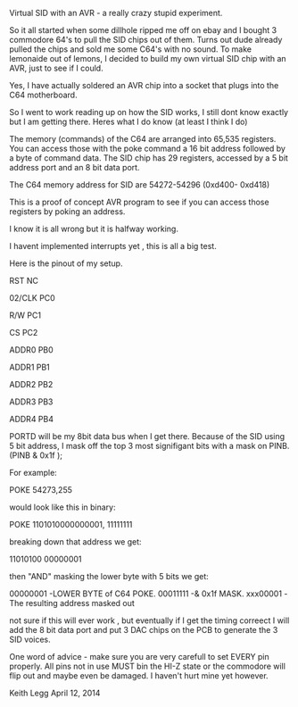 Virtual SID with an AVR - a really crazy stupid experiment.

So it all started when some dillhole ripped me off on ebay and I bought 3 commodore 64's to pull the SID chips out of them.
Turns out dude already pulled the chips and sold me some C64's with no sound. To make lemonaide out of lemons, I decided to build
my own virtual SID chip with an AVR, just to see if I could.

Yes, I have actually soldered an AVR chip into a socket that plugs into the C64 motherboard.

So I went to work reading up on how the SID works, I still dont know exactly but I am getting there. 
Heres what I do know (at least I think I do)

The memory (commands) of the C64 are arranged into 65,535 registers. You can access those with the poke command a 16 bit address followed 
by a byte of command data. The SID chip has 29 registers, accessed by a 5 bit address port and an 8 bit data port.

The C64 memory address for SID are 54272-54296 (0xd400- 0xd418)

This is a proof of concept AVR program to see if you can access those registers by poking an address.

I know it is all wrong but it is halfway working. 

I havent implemented interrupts yet , this is all a big test.

Here is the pinout of my setup.

RST NC

02/CLK PC0

R/W PC1

CS PC2

ADDR0 PB0

ADDR1 PB1

ADDR2 PB2

ADDR3 PB3

ADDR4 PB4


PORTD will be my 8bit data bus when I get there. Because of the SID using 5 bit address, I mask off the top 3 most signifigant 
bits with a mask on PINB. (PINB & 0x1f ); 


For example:

POKE 54273,255 

would look like this in binary:

POKE 1101010000000001, 11111111

breaking down that address we get:

11010100 00000001

then "AND" masking the lower byte with 5 bits we get:

 00000001 -LOWER BYTE of C64 POKE. 
 00011111 -& 0x1f MASK. 
 xxx00001 -The resulting address masked out  
        

not sure if this will ever work , but eventually if I get the timing correect I will add the 8 bit data port and put 3 DAC chips on
the PCB to generate the 3 SID voices.

One word of advice - make sure you are very carefull to set EVERY pin properly. All pins not in use MUST bin the HI-Z state or the 
commodore will flip out and maybe even be damaged. I haven't hurt mine yet however. 


Keith Legg 
April 12, 2014












